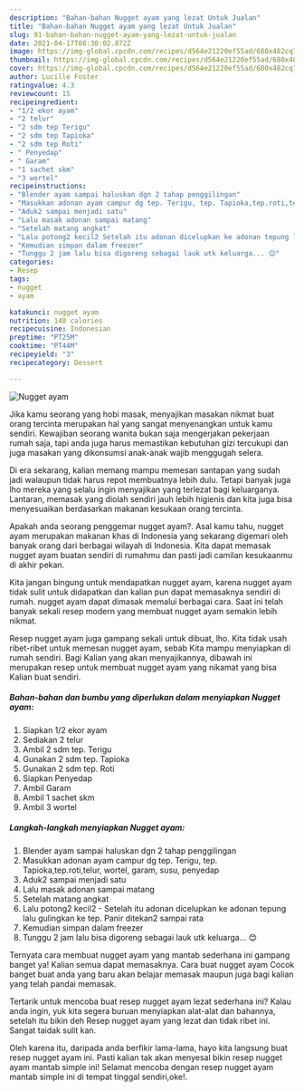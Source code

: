 ```yaml
---
description: "Bahan-bahan Nugget ayam yang lezat Untuk Jualan"
title: "Bahan-bahan Nugget ayam yang lezat Untuk Jualan"
slug: 91-bahan-bahan-nugget-ayam-yang-lezat-untuk-jualan
date: 2021-04-17T08:30:02.872Z
image: https://img-global.cpcdn.com/recipes/d564e21220ef55ad/680x482cq70/nugget-ayam-foto-resep-utama.jpg
thumbnail: https://img-global.cpcdn.com/recipes/d564e21220ef55ad/680x482cq70/nugget-ayam-foto-resep-utama.jpg
cover: https://img-global.cpcdn.com/recipes/d564e21220ef55ad/680x482cq70/nugget-ayam-foto-resep-utama.jpg
author: Lucille Foster
ratingvalue: 4.3
reviewcount: 15
recipeingredient:
- "1/2 ekor ayam"
- "2 telur"
- "2 sdm tep Terigu"
- "2 sdm tep Tapioka"
- "2 sdm tep Roti"
- " Penyedap"
- " Garam"
- "1 sachet skm"
- "3 wortel"
recipeinstructions:
- "Blender ayam sampai haluskan dgn 2 tahap penggilingan"
- "Masukkan adonan ayam campur dg tep. Terigu, tep. Tapioka,tep.roti,telur, wortel, garam, susu, penyedap"
- "Aduk2 sampai menjadi satu"
- "Lalu masak adonan sampai matang"
- "Setelah matang angkat"
- "Lalu potong2 kecil2 Setelah itu adonan dicelupkan ke adonan tepung lalu gulingkan ke tep. Panir ditekan2 sampai rata"
- "Kemudian simpan dalam freezer"
- "Tunggu 2 jam lalu bisa digoreng sebagai lauk utk keluarga... 😊"
categories:
- Resep
tags:
- nugget
- ayam

katakunci: nugget ayam 
nutrition: 140 calories
recipecuisine: Indonesian
preptime: "PT25M"
cooktime: "PT44M"
recipeyield: "3"
recipecategory: Dessert

---
```



![Nugget ayam](https://img-global.cpcdn.com/recipes/d564e21220ef55ad/680x482cq70/nugget-ayam-foto-resep-utama.jpg)

Jika kamu seorang yang hobi masak, menyajikan masakan nikmat buat orang tercinta merupakan hal yang sangat menyenangkan untuk kamu sendiri. Kewajiban seorang  wanita bukan saja mengerjakan pekerjaan rumah saja, tapi anda juga harus memastikan kebutuhan gizi tercukupi dan juga masakan yang dikonsumsi anak-anak wajib menggugah selera.

Di era  sekarang, kalian memang mampu memesan santapan yang sudah jadi walaupun tidak harus repot membuatnya lebih dulu. Tetapi banyak juga lho mereka yang selalu ingin menyajikan yang terlezat bagi keluarganya. Lantaran, memasak yang diolah sendiri jauh lebih higienis dan kita juga bisa menyesuaikan berdasarkan makanan kesukaan orang tercinta. 



Apakah anda seorang penggemar nugget ayam?. Asal kamu tahu, nugget ayam merupakan makanan khas di Indonesia yang sekarang digemari oleh banyak orang dari berbagai wilayah di Indonesia. Kita dapat memasak nugget ayam buatan sendiri di rumahmu dan pasti jadi camilan kesukaanmu di akhir pekan.

Kita jangan bingung untuk mendapatkan nugget ayam, karena nugget ayam tidak sulit untuk didapatkan dan kalian pun dapat memasaknya sendiri di rumah. nugget ayam dapat dimasak memalui berbagai cara. Saat ini telah banyak sekali resep modern yang membuat nugget ayam semakin lebih nikmat.

Resep nugget ayam juga gampang sekali untuk dibuat, lho. Kita tidak usah ribet-ribet untuk memesan nugget ayam, sebab Kita mampu menyiapkan di rumah sendiri. Bagi Kalian yang akan menyajikannya, dibawah ini merupakan resep untuk membuat nugget ayam yang nikamat yang bisa Kalian buat sendiri.

<!--inarticleads1-->

##### Bahan-bahan dan bumbu yang diperlukan dalam menyiapkan Nugget ayam:

1. Siapkan 1/2 ekor ayam
1. Sediakan 2 telur
1. Ambil 2 sdm tep. Terigu
1. Gunakan 2 sdm tep. Tapioka
1. Gunakan 2 sdm tep. Roti
1. Siapkan  Penyedap
1. Ambil  Garam
1. Ambil 1 sachet skm
1. Ambil 3 wortel




<!--inarticleads2-->

##### Langkah-langkah menyiapkan Nugget ayam:

1. Blender ayam sampai haluskan dgn 2 tahap penggilingan
1. Masukkan adonan ayam campur dg tep. Terigu, tep. Tapioka,tep.roti,telur, wortel, garam, susu, penyedap
1. Aduk2 sampai menjadi satu
1. Lalu masak adonan sampai matang
1. Setelah matang angkat
1. Lalu potong2 kecil2 - Setelah itu adonan dicelupkan ke adonan tepung lalu gulingkan ke tep. Panir ditekan2 sampai rata
1. Kemudian simpan dalam freezer
1. Tunggu 2 jam lalu bisa digoreng sebagai lauk utk keluarga... 😊




Ternyata cara membuat nugget ayam yang mantab sederhana ini gampang banget ya! Kalian semua dapat memasaknya. Cara buat nugget ayam Cocok banget buat anda yang baru akan belajar memasak maupun juga bagi kalian yang telah pandai memasak.

Tertarik untuk mencoba buat resep nugget ayam lezat sederhana ini? Kalau anda ingin, yuk kita segera buruan menyiapkan alat-alat dan bahannya, setelah itu bikin deh Resep nugget ayam yang lezat dan tidak ribet ini. Sangat taidak sulit kan. 

Oleh karena itu, daripada anda berfikir lama-lama, hayo kita langsung buat resep nugget ayam ini. Pasti kalian tak akan menyesal bikin resep nugget ayam mantab simple ini! Selamat mencoba dengan resep nugget ayam mantab simple ini di tempat tinggal sendiri,oke!.

